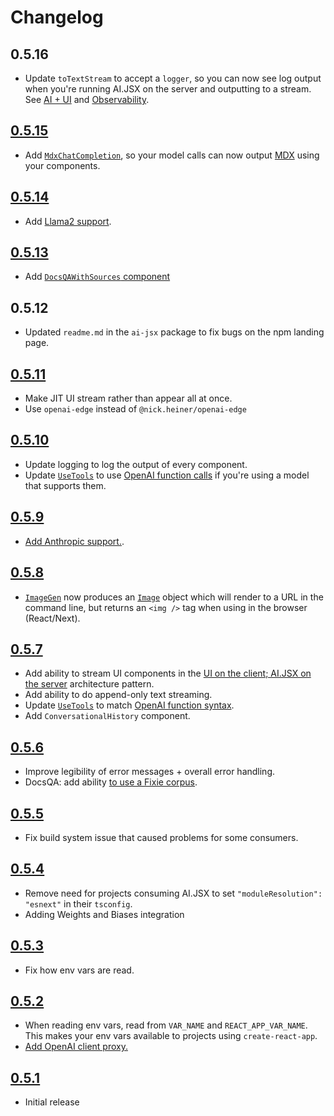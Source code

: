 # Changelog

## 0.5.16

- Update `toTextStream` to accept a `logger`, so you can now see log output when you're running AI.JSX on the server and outputting to a stream. See [AI + UI](./guides/ai-ui.md) and [Observability](./guides/observability.md).

## [0.5.15](https://github.com/fixie-ai/ai-jsx/commit/68adddd)

- Add [`MdxChatCompletion`](./guides/mdx.md), so your model calls can now output [MDX](https://mdxjs.com/) using your components.

## [0.5.14](https://github.com/fixie-ai/ai-jsx/commit/5971243)

- Add [Llama2 support](./guides/models.md#llama2).

## [0.5.13](https://github.com/fixie-ai/ai-jsx/commit/80e25c7d701d0d227e6815f4303ca7dc28dfce0c)

- Add [`DocsQAWithSources` component](./guides/docsqa.md#handling-a-query)

## 0.5.12

- Updated `readme.md` in the `ai-jsx` package to fix bugs on the npm landing page.

## [0.5.11](https://github.com/fixie-ai/ai-jsx/commit/7d5c0fca9c9e1088be7fa0c8a2c74a7db2745e9d)

- Make JIT UI stream rather than appear all at once.
- Use `openai-edge` instead of `@nick.heiner/openai-edge`

## [0.5.10](https://github.com/fixie-ai/ai-jsx/commit/e2735fde8c33e3019a074c29824206d9725eed64)

- Update logging to log the output of every component.
- Update [`UseTools`](./api/modules/batteries_use_tools.md) to use [OpenAI function calls](https://openai.com/blog/function-calling-and-other-api-updates) if you're using a model that supports them.

## [0.5.9](https://github.com/fixie-ai/ai-jsx/commit/92b6e0f28580fbd9b8fb62072d8c13e28b14d9fe)

- [Add Anthropic support.](./guides/models.md).

## [0.5.8](https://github.com/fixie-ai/ai-jsx/commit/89c87a8ed6d394ce443ad074ae38152f54c7bddc)

- [`ImageGen`](./api/modules/core_image_gen.md#image) now produces an [`Image`](./api/modules/core_image_gen.md#image) object which will render to a URL in the command line, but returns an `<img />` tag when using in the browser (React/Next).

## [0.5.7](https://github.com/fixie-ai/ai-jsx/commit/8c29bb65fa2d4d26893eabebf5aa63f1506703e7)

- Add ability to stream UI components in the [UI on the client; AI.JSX on the server](./guides/architecture.mdx#ui-on-the-client-aijsx-on-the-server) architecture pattern.
- Add ability to do append-only text streaming.
- Update [`UseTools`](./api/modules/batteries_use_tools.md) to match [OpenAI function syntax](https://openai.com/blog/function-calling-and-other-api-updates).
- Add `ConversationalHistory` component.

## [0.5.6](https://github.com/fixie-ai/ai-jsx/commit/92c34d97687bfdb7ed839b78fef3b4683acd0756)

- Improve legibility of error messages + overall error handling.
- DocsQA: add ability [to use a Fixie corpus](./guides/docsqa.md#picking-a-corpus-implementation).

## [0.5.5](https://github.com/fixie-ai/ai-jsx/commit/d7ac6e3bfedf0d57728b30df075708dff2055df5)

- Fix build system issue that caused problems for some consumers.

## [0.5.4](https://github.com/fixie-ai/ai-jsx/commit/469754097e9f3affd416c66341c79573a06aa8b9)

- Remove need for projects consuming AI.JSX to set `"moduleResolution": "esnext"` in their `tsconfig`.
- Adding Weights and Biases integration

## [0.5.3](https://github.com/fixie-ai/ai-jsx/commit/a1a293c4df92d3ab03fe110bc7b0318c30c1362f)

- Fix how env vars are read.

## [0.5.2](https://github.com/fixie-ai/ai-jsx/commit/3267098fd3659bd784c3e40d660d0d7521d1bf4a)

- When reading env vars, read from `VAR_NAME` and `REACT_APP_VAR_NAME`. This makes your env vars available to projects using `create-react-app`.
- [Add OpenAI client proxy.](./guides/openai#set-a-proxy-env-var)

## [0.5.1](https://github.com/fixie-ai/ai-jsx/commit/856a2501592f157641d0d99c70fda960b0f7117a)

- Initial release
